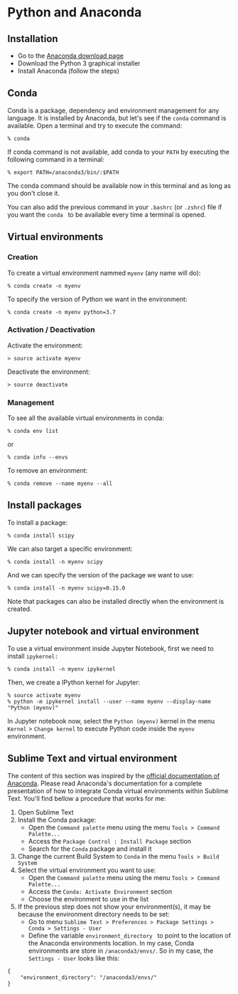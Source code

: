 # Python and Anaconda


## Installation

- Go to the [Anaconda download page](https://www.anaconda.com/distribution)
- Download the Python 3 graphical installer
- Install Anaconda (follow the steps)


## Conda

Conda is a package, dependency and environment management for any language. It is installed by Anaconda, but let's see if the `conda` command is available. Open a terminal and try to execute the command:

```
% conda
```

If conda command is not available, add conda to your `PATH` by executing the following command in a terminal:

```
% export PATH=/anaconda3/bin/:$PATH
```

The conda command should be available now in this terminal and as long as you don't close it.

You can also add the previous command in your `.bashrc` (or `.zshrc`) file if you want the `conda ` to be available every time a terminal is opened.


## Virtual environments

### Creation

To create a virtual environment nammed `myenv` (any name will do):

```
% conda create -n myenv
```

To specify the version of Python we want in the environment:

```
% conda create -n myenv python=3.7
```

### Activation / Deactivation

Activate the environment:

```
> source activate myenv
```

Deactivate the environment:

```
> source deactivate
```


### Management

To see all the available virtual environments in conda:

```
% conda env list
```

or 

```
% conda info --envs
```

To remove an environment:

```
% conda remove --name myenv --all
```

## Install packages

To install a package:

```
% conda install scipy
```

We can also target a specific environment:

```
% conda install -n myenv scipy
```

And we can specify the version of the package we want to use:

```
% conda install -n myenv scipy=0.15.0
```

Note that packages can also be installed directly when the environment is created.


## Jupyter notebook and virtual environment

To use a virtual environment inside Jupyter Notebook, first we need to install `ipykernel:`

```
% conda install -n myenv ipykernel
```

Then, we create a IPython kernel for Jupyter:

```
% source activate myenv
% python -m ipykernel install --user --name myenv --display-name "Python (myenv)"
```

In Jupyter notebook now, select the `Python (myenv)`  kernel in the menu `Kernel` > `Change kernel` to execute Python code inside the `myenv` environment.


## Sublime Text and virtual environment

The content of this section was inspired by the [official documentation of Anaconda](https://docs.anaconda.com/anaconda/user-guide/tasks/integration/sublime/). Please read Anaconda's documentation for a complete presentation of how to integrate Conda virtual environments within Sublime Text. You'll find bellow a procedure that works for me:

1. Open Sublime Text
2. Install the Conda package:
	- Open the `Command palette` menu using the menu `Tools > Command Palette...`
	- Access the `Package Control : Install Package` section
	- Search for the `Conda` package and install it
3. Change the current Build System to `Conda` in the menu `Tools > Build System`
4. Select the virtual environment you want to use:
	- Open the `Command palette` menu using the menu `Tools > Command Palette...`
	- Access the `Conda: Activate Environment` section
	- Choose the environment to use in the list
5. If the previous step does not show your environment(s), it may be because the environment directory needs to be set:
	- Go to menu `Sublime Text > Preferences > Package Settings > Conda > Settings - User`
	- Define the variable `environment_directory ` to point to the location of the Anaconda environments location. In my case, Conda environments are store in `/anaconda3/envs/`. So in my case, the `Settings - User` looks like this:

```
{
	"environment_directory": "/anaconda3/envs/"
}
```